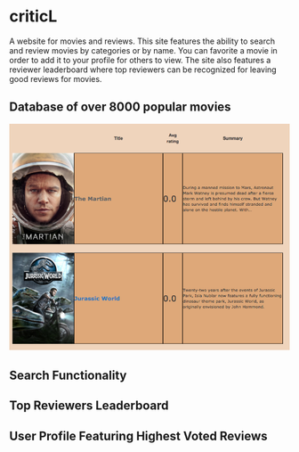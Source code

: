 # criticL
A website for movies and reviews.  This site features the ability to search and review movies by categories or by name.  You can favorite a movie in order to add it to your profile for others to view.  The site also features a reviewer leaderboard where top reviewers can be recognized for leaving good reviews for movies.

## Database of over 8000 popular movies
![popular movies](images/image1.png)
## Search Functionality

## Top Reviewers Leaderboard

## User Profile Featuring Highest Voted Reviews
